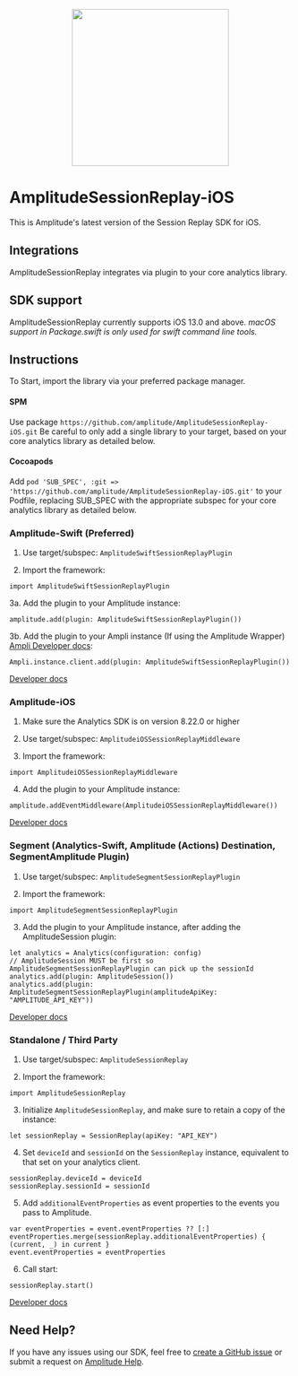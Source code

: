 <p align="center">
  <a href="https://amplitude.com" target="_blank" align="center">
    <img src="https://static.amplitude.com/lightning/46c85bfd91905de8047f1ee65c7c93d6fa9ee6ea/static/media/amplitude-logo-with-text.4fb9e463.svg" width="280">
  </a>
  <br />
</p>


# AmplitudeSessionReplay-iOS

This is Amplitude's latest version of the Session Replay SDK for iOS.

## Integrations

AmplitudeSessionReplay integrates via plugin to your core analytics library. 

## SDK support

AmplitudeSessionReplay currently supports iOS 13.0 and above. *macOS support in Package.swift is only used for swift command line tools.*

## Instructions

To Start, import the library via your preferred package manager.

#### SPM
Use package `https://github.com/amplitude/AmplitudeSessionReplay-iOS.git`
Be careful to only add a single library to your target, based on your core analytics library as detailed below.

#### Cocoapods
Add `pod 'SUB_SPEC', :git => 'https://github.com/amplitude/AmplitudeSessionReplay-iOS.git'` to your Podfile, replacing SUB_SPEC with the appropriate subspec for your core analytics library as detailed below.

### Amplitude-Swift (Preferred)

1. Use target/subspec: `AmplitudeSwiftSessionReplayPlugin`

2. Import the framework:
```
import AmplitudeSwiftSessionReplayPlugin
```

3a. Add the plugin to your Amplitude instance:
```
amplitude.add(plugin: AmplitudeSwiftSessionReplayPlugin())
```

3b. Add the plugin to your Ampli instance (If using the Amplitude Wrapper) [Ampli Developer docs](https://amplitude.com/docs/sdks/ampli/migrate-to-ampli):
```
Ampli.instance.client.add(plugin: AmplitudeSwiftSessionReplayPlugin())
```

[Developer docs](https://amplitude.com/docs/session-replay/session-replay-ios-plugin)

### Amplitude-iOS

1. Make sure the Analytics SDK is on version 8.22.0 or higher
  
2. Use target/subspec: `AmplitudeiOSSessionReplayMiddleware`

3. Import the framework:
```
import AmplitudeiOSSessionReplayMiddleware
```

4. Add the plugin to your Amplitude instance:
```
amplitude.addEventMiddleware(AmplitudeiOSSessionReplayMiddleware())
```

[Developer docs](https://amplitude.com/docs/session-replay/session-replay-ios-middleware)

### Segment (Analytics-Swift, Amplitude (Actions) Destination, SegmentAmplitude Plugin)

1. Use target/subspec: `AmplitudeSegmentSessionReplayPlugin`

2. Import the framework:
```
import AmplitudeSegmentSessionReplayPlugin
```

3. Add the plugin to your Amplitude instance, after adding the AmplitudeSession plugin:
```
let analytics = Analytics(configuration: config)
// AmplitudeSession MUST be first so AmplitudeSegmentSessionReplayPlugin can pick up the sessionId
analytics.add(plugin: AmplitudeSession())
analytics.add(plugin: AmplitudeSegmentSessionReplayPlugin(amplitudeApiKey: "AMPLITUDE_API_KEY"))
```

[Developer docs](https://amplitude.com/docs/session-replay/session-replay-ios-segment-integration)

### Standalone / Third Party

1. Use target/subspec: `AmplitudeSessionReplay`

2. Import the framework:
```
import AmplitudeSessionReplay
```

3. Initialize `AmplitudeSessionReplay`, and make sure to retain a copy of the instance:
```
let sessionReplay = SessionReplay(apiKey: "API_KEY")
```

4. Set `deviceId` and `sessionId` on the `SessionReplay` instance, equivalent to that set on your analytics client.
```
sessionReplay.deviceId = deviceId
sessionReplay.sessionId = sessionId
``` 

5. Add `additionalEventProperties` as event properties to the events you pass to Amplitude.
```
var eventProperties = event.eventProperties ?? [:]
eventProperties.merge(sessionReplay.additionalEventProperties) { (current, _) in current }
event.eventProperties = eventProperties
```

6. Call start:
```
sessionReplay.start()
```

[Developer docs](https://amplitude.com/docs/session-replay/session-replay-ios-standalone-sdk)

## Need Help?
If you have any issues using our SDK, feel free to [create a GitHub issue](https://github.com/amplitude/AmplitudeSessionReplay-iOS/issues/new/choose) or submit a request on [Amplitude Help](https://help.amplitude.com/hc/en-us/requests/new).
